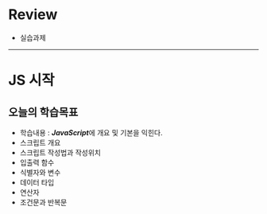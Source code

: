 # Review
- 실습과제


-----------------------------------------------------------------------------------------------

# JS 시작

## 오늘의 학습목표
- 학습내용 :
***JavaScript***에 개요 및 기본을 익힌다.
- 스크립트 개요
- 스크립트 작성법과 작성위치
- 입출력 함수
- 식별자와 변수
- 데이터 타입
- 연산자
- 조건문과 반복문
